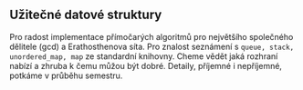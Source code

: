 ## Užitečné datové struktury
Pro radost implementace přímočarých algoritmů pro největšího společného dělitele (gcd) a Erathosthenova síta.
Pro znalost seznámení s `queue, stack, unordered_map, map` ze standardní knihovny.
Cheme vědět jaká rozhraní nabízí a zhruba k čemu můžou být dobré.
Detaily, příjemné i nepříjemné, potkáme v průběhu semestru.